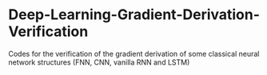 # Deep-Learning-Gradient-Derivation-Verification
Codes for the verification of the  gradient derivation of some classical neural network structures (FNN, CNN, vanilla RNN and LSTM)
